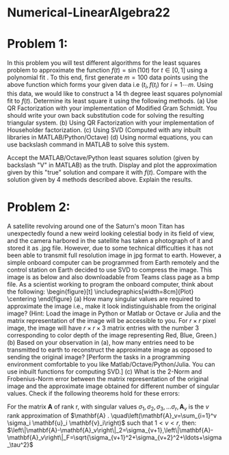 # Numerical-LinearAlgebra22
# Problem 1:
In this problem you will test different algorithms for the least squares problem to approximate the function $f(t)=\sin (10 t)$ for $t \in[0,1]$ using a polynomial fit . To this end, first generate $m=100$ data points using the above function which forms your given data i.e $\left(t_i, f\left(t_i\right)\right.$ for $i=1 \cdots m$. Using this data, we would like to construct a 14 th degree least squares polynomial fit to $f(t)$. Determine its least square it using the following methods.
(a) Use QR Factorization with your implementation of Modified Gram Schmidt. You should write your own back substitution code for solving the resulting triangular system.
(b) Using QR Factorization with your implementation of Householder factorization.
(c) Using SVD (Computed with any inbuilt libraries in MATLAB/Python/Octave)
(d) Using normal equations, you can use backslash command in MATLAB to solve this system.

Accept the MATLAB/Octave/Python least squares solution (given by backslash "V" in MATLAB) as the truth. Display and plot the approximation given by this "true" solution and compare it with $f(t)$. Compare with the solution given by 4 methods described above. Explain the results.

# Problem 2:
A satellite revolving around one of the Saturn's moon Titan has unexpectedly found a new weird looking celestial body in its field of view, and the camera harbored in the satellite has taken a photograph of it and stored it as .jpg file. However, due to some technical difficulties it has not been able to transmit full resolution image in jpg format to earth. However, a simple onboard computer can be programmed from Earth remotely and the control station on Earth decided to use SVD to compress the image. This image is as below and also downloadable from Teams class page as a bmp file. As a scientist working to program the onboard computer, think about the following:
\begin{figure}[t]
\includegraphics[width=8cm]{Plot}
\centering
\end{figure}
(a) How many singular values are required to approximate the image i.e., make it look indistinguishable from the original image? (Hint: Load the image in Python or Matlab or Octave or Julia and the matrix representation of the image will be accessible to you. For $r \times r$ pixel image, the image will have $r \times r \times 3$ matrix entries with the number 3 corresponding to color depth of the image representing Red, Blue, Green.)
(b) Based on your observation in (a), how many entries need to be transmitted to earth to reconstruct the approximate image as opposed to sending the original image?
[Perform the tasks in a programming environment comfortable to you like Matlab/Octave/Python/Julia. You can use inbuilt functions for computing SVD.]
(c) What is the 2-Norm and Frobenius-Norm error between the matrix representation of the original image and the approximate image obtained for different number of singular values. Check if the following theorems hold for these errors:

For the matrix $\mathbf{A}$ of rank $\mathrm{r}$, with singular values $\sigma_1, \sigma_2, \sigma_3, \ldots \sigma_r, \mathbf{A}_v$ is the $v$ rank approximation of $\mathbf{A} . \quad\left(\mathbf{A}_v=\sum_{i=1}^v \sigma_i \mathbf{u}_i \mathbf{v}_i\right)$ such that $1<v<r$, then: $\left\|\mathbf{A}-\mathbf{A}_v\right\|_2=\sigma_{v+1},\left\|\mathbf{A}-\mathbf{A}_v\right\|_F=\sqrt{\sigma_{v+1}^2+\sigma_{v+2}^2+\ldots+\sigma_\tau^2}$
